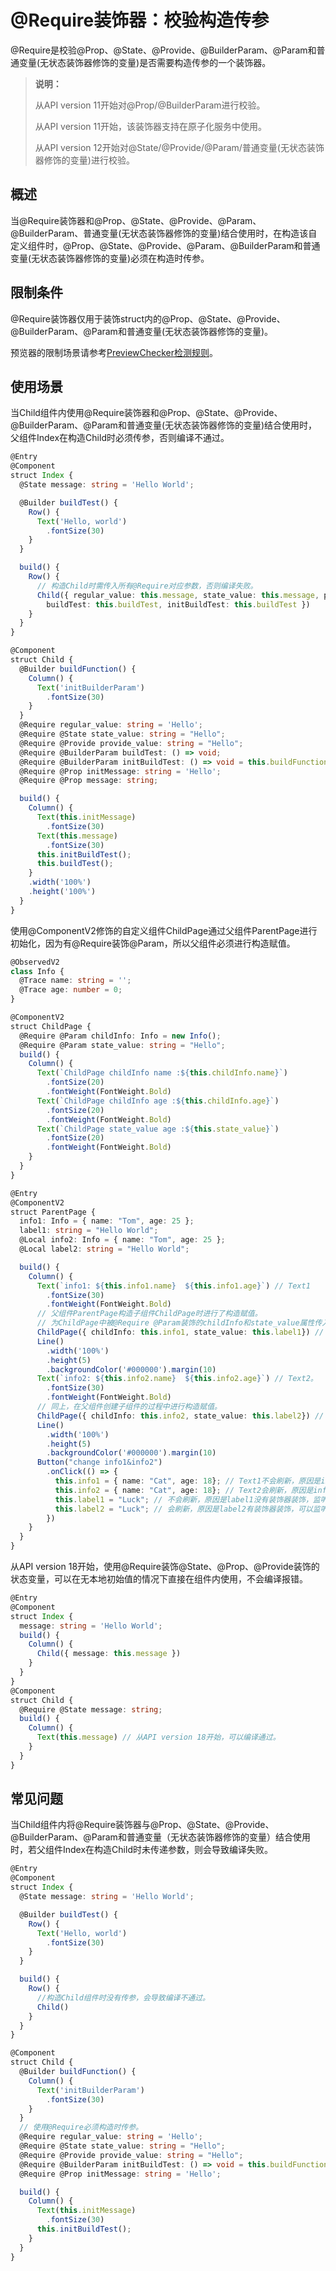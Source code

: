 # \@Require装饰器：校验构造传参

\@Require是校验\@Prop、\@State、\@Provide、\@BuilderParam、\@Param和普通变量(无状态装饰器修饰的变量)是否需要构造传参的一个装饰器。

> **说明：**
>
> 从API version 11开始对\@Prop/\@BuilderParam进行校验。
>
> 从API version 11开始，该装饰器支持在原子化服务中使用。
>
> 从API version 12开始对\@State/\@Provide/\@Param/普通变量(无状态装饰器修饰的变量)进行校验。

## 概述

当\@Require装饰器和\@Prop、\@State、\@Provide、\@Param、\@BuilderParam、普通变量(无状态装饰器修饰的变量)结合使用时，在构造该自定义组件时，\@Prop、\@State、\@Provide、\@Param、\@BuilderParam和普通变量(无状态装饰器修饰的变量)必须在构造时传参。

## 限制条件

\@Require装饰器仅用于装饰struct内的\@Prop、\@State、\@Provide、\@BuilderParam、\@Param和普通变量(无状态装饰器修饰的变量)。

预览器的限制场景请参考[PreviewChecker检测规则](https://developer.huawei.com/consumer/cn/doc/harmonyos-guides-V5/ide-previewer-previewchecker-V5)。

## 使用场景

当Child组件内使用\@Require装饰器和\@Prop、\@State、\@Provide、\@BuilderParam、\@Param和普通变量(无状态装饰器修饰的变量)结合使用时，父组件Index在构造Child时必须传参，否则编译不通过。

```ts
@Entry
@Component
struct Index {
  @State message: string = 'Hello World';

  @Builder buildTest() {
    Row() {
      Text('Hello, world')
        .fontSize(30)
    }
  }

  build() {
    Row() {
      // 构造Child时需传入所有@Require对应参数，否则编译失败。
      Child({ regular_value: this.message, state_value: this.message, provide_value: this.message, initMessage: this.message, message: this.message,
        buildTest: this.buildTest, initBuildTest: this.buildTest })
    }
  }
}

@Component
struct Child {
  @Builder buildFunction() {
    Column() {
      Text('initBuilderParam')
        .fontSize(30)
    }
  }
  @Require regular_value: string = 'Hello';
  @Require @State state_value: string = "Hello";
  @Require @Provide provide_value: string = "Hello";
  @Require @BuilderParam buildTest: () => void;
  @Require @BuilderParam initBuildTest: () => void = this.buildFunction;
  @Require @Prop initMessage: string = 'Hello';
  @Require @Prop message: string;

  build() {
    Column() {
      Text(this.initMessage)
        .fontSize(30)
      Text(this.message)
        .fontSize(30)
      this.initBuildTest();
      this.buildTest();
    }
    .width('100%')
    .height('100%')
  }
}
```


使用\@ComponentV2修饰的自定义组件ChildPage通过父组件ParentPage进行初始化，因为有\@Require装饰\@Param，所以父组件必须进行构造赋值。

```ts
@ObservedV2
class Info {
  @Trace name: string = '';
  @Trace age: number = 0;
}

@ComponentV2
struct ChildPage {
  @Require @Param childInfo: Info = new Info();
  @Require @Param state_value: string = "Hello";
  build() {
    Column() {
      Text(`ChildPage childInfo name :${this.childInfo.name}`)
        .fontSize(20)
        .fontWeight(FontWeight.Bold)
      Text(`ChildPage childInfo age :${this.childInfo.age}`)
        .fontSize(20)
        .fontWeight(FontWeight.Bold)
      Text(`ChildPage state_value age :${this.state_value}`)
        .fontSize(20)
        .fontWeight(FontWeight.Bold)
    }
  }
}

@Entry
@ComponentV2
struct ParentPage {
  info1: Info = { name: "Tom", age: 25 };
  label1: string = "Hello World";
  @Local info2: Info = { name: "Tom", age: 25 };
  @Local label2: string = "Hello World";

  build() {
    Column() {
      Text(`info1: ${this.info1.name}  ${this.info1.age}`) // Text1
        .fontSize(30)
        .fontWeight(FontWeight.Bold)
      // 父组件ParentPage构造子组件ChildPage时进行了构造赋值。
      // 为ChildPage中被@Require @Param装饰的childInfo和state_value属性传入了值。
      ChildPage({ childInfo: this.info1, state_value: this.label1}) // 创建自定义组件。
      Line()
        .width('100%')
        .height(5)
        .backgroundColor('#000000').margin(10)
      Text(`info2: ${this.info2.name}  ${this.info2.age}`) // Text2。
        .fontSize(30)
        .fontWeight(FontWeight.Bold)
      // 同上，在父组件创建子组件的过程中进行构造赋值。
      ChildPage({ childInfo: this.info2, state_value: this.label2}) // 创建自定义组件。
      Line()
        .width('100%')
        .height(5)
        .backgroundColor('#000000').margin(10)
      Button("change info1&info2")
        .onClick(() => {
          this.info1 = { name: "Cat", age: 18}; // Text1不会刷新，原因是info1没有装饰器装饰，监听不到值的改变。
          this.info2 = { name: "Cat", age: 18}; // Text2会刷新，原因是info2有装饰器装饰，能够监听到值的改变。
          this.label1 = "Luck"; // 不会刷新，原因是label1没有装饰器装饰，监听不到值的改变。
          this.label2 = "Luck"; // 会刷新，原因是label2有装饰器装饰，可以监听到值的改变。
        })
    }
  }
}
```

从API version 18开始，使用\@Require装饰\@State、\@Prop、\@Provide装饰的状态变量，可以在无本地初始值的情况下直接在组件内使用，不会编译报错。

```ts
@Entry
@Component
struct Index {
  message: string = 'Hello World';
  build() {
    Column() {
      Child({ message: this.message })
    }
  }
}
@Component
struct Child {
  @Require @State message: string;
  build() {
    Column() {
      Text(this.message) // 从API version 18开始，可以编译通过。
    }
  }
}
```

## 常见问题

当Child组件内将\@Require装饰器与\@Prop、\@State、\@Provide、\@BuilderParam、\@Param和普通变量（无状态装饰器修饰的变量）结合使用时，若父组件Index在构造Child时未传递参数，则会导致编译失败。

```ts
@Entry
@Component
struct Index {
  @State message: string = 'Hello World';

  @Builder buildTest() {
    Row() {
      Text('Hello, world')
        .fontSize(30)
    }
  }

  build() {
    Row() {
      //构造Child组件时没有传参，会导致编译不通过。
      Child()
    }
  }
}

@Component
struct Child {
  @Builder buildFunction() {
    Column() {
      Text('initBuilderParam')
        .fontSize(30)
    }
  }
  // 使用@Require必须构造时传参。
  @Require regular_value: string = 'Hello';
  @Require @State state_value: string = "Hello";
  @Require @Provide provide_value: string = "Hello";
  @Require @BuilderParam initBuildTest: () => void = this.buildFunction;
  @Require @Prop initMessage: string = 'Hello';

  build() {
    Column() {
      Text(this.initMessage)
        .fontSize(30)
      this.initBuildTest();
    }
  }
}
```